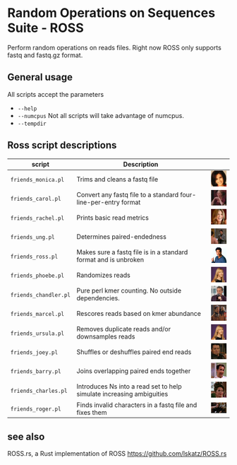 # Random Operations on Sequences Suite - ROSS

Perform random operations on reads files.  Right now ROSS only supports fastq and fastq.gz format.

## General usage

All scripts accept the parameters

* `--help`
* `--numcpus` Not all scripts will take advantage of numcpus.
* `--tempdir`

## Ross script descriptions

|script               |Description|    |
|---------------------|-----------|----|
|`friends_monica.pl`  | Trims and cleans a fastq file| ![Monica](/images/monica.jpg) |
|`friends_carol.pl`   | Convert any fastq file to a standard four-line-per-entry format| ![Carol](/images/carol.jpg) | 
|`friends_rachel.pl`  | Prints basic read metrics| ![Rachel](/images/rachel.jpg) |
|`friends_ung.pl`     | Determines paired-endedness| ![UNG](/images/UNG.png) |
|`friends_ross.pl`    | Makes sure a fastq file is in a standard format and is unbroken | ![Ross](/images/ross.png) | 
|`friends_phoebe.pl`  | Randomizes reads| ![Phoebe](/images/phoebe.png) |
|`friends_chandler.pl`| Pure perl kmer counting. No outside dependencies.| ![Chandler](/images/chander.png) |
|`friends_marcel.pl`  | Rescores reads based on kmer abundance | ![Marcel](/images/marcel.png) | 
|`friends_ursula.pl`  | Removes duplicate reads and/or downsamples reads| ![Ursula](/images/ursula.png) | 
|`friends_joey.pl`    | Shuffles or deshuffles paired end reads| ![Joey](/images/joey.png) |
|`friends_barry.pl`   | Joins overlapping paired ends together | ![Barry](/images/barry.png) |
|`friends_charles.pl` | Introduces Ns into a read set to help simulate increasing ambiguities | ![Charles](/images/charles.png) |
|`friends_roger.pl`   | Finds invalid characters in a fastq file and fixes them | ![Roger](/images/roger.png) |

## see also

ROSS.rs, a Rust implementation of ROSS https://github.com/lskatz/ROSS.rs
